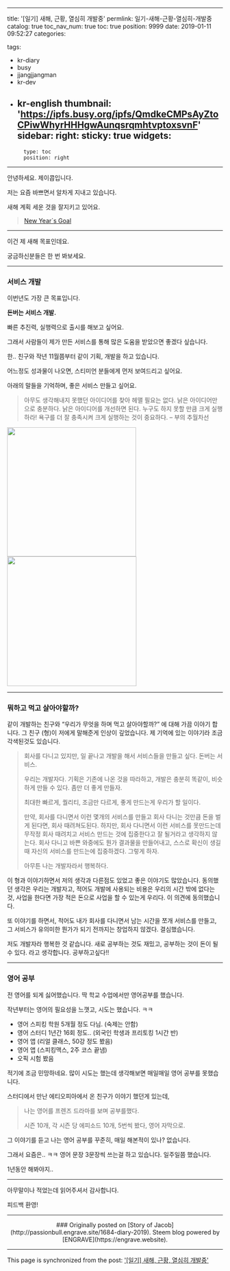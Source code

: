
---
title: '[일기] 새해, 근황, 열심히 개발중'
permlink: 일기-새해-근황-열심히-개발중
catalog: true
toc_nav_num: true
toc: true
position: 9999
date: 2019-01-11 09:52:27
categories:

tags:
- kr-diary
- busy
- jjangjjangman
- kr-dev
- kr-english
thumbnail: 'https://ipfs.busy.org/ipfs/QmdkeCMPsAyZtoCPiwWhyrHHHgwAunqsrqmhtvptoxsvnF'
sidebar:
    right:
        sticky: true
widgets:
    -
        type: toc
        position: right
---


<p>안녕하세요. 제이콥입니다.</p>
<p>저는 요즘 바쁘면서 알차게 지내고 있습니다.</p>
<p>새해 계획 세운 것을 잘지키고 있어요.</p>

<blockquote class="wp-embedded-content" data-secret="zqX9AofCWh"><p><a href="https://passionbull.net/new-years-goal/">New Year`s Goal</a></p></blockquote>

<hr />
<p>이건 제 새해 목표인데요.</p>
<p>궁금하신분들은 한 번 봐보세요.</p>
<hr />
<h3>서비스 개발</h3>
<p>이번년도 가장 큰 목표입니다.</p>
<p><strong>돈버는 서비스 개발.</strong></p>
<p>빠른 추진력, 실행력으로 출시를 해보고 싶어요.</p>
<p>그래서 사람들이 제가 만든 서비스를 통해 많은 도움을 받았으면 좋겠다 싶습니다.</p>
<p>한.. 친구와 작년 11월쯤부터 같이 기획, 개발을 하고 있습니다.</p>
<p>어느정도 성과물이 나오면, 스티미언 분들에게 먼저 보여드리고 싶어요.</p>
<p>아래의 말들을 기억하며, 좋은 서비스 만들고 싶어요.</p>
<blockquote><p>아무도 생각해내지 못했던 아이디어를 찾아 헤맬 필요는 없다. 낡은 아이디어만으로 충분하다. 낡은 아이디어를 개선하면 된다. 누구도 하지 못할 만큼 크게 실행하라! 욕구를 더 잘 충족시켜 크게 실행하는 것이 중요하다. – 부의 추월차선</p></blockquote>
<p><img class="" src="https://ipfs.busy.org/ipfs/QmdkeCMPsAyZtoCPiwWhyrHHHgwAunqsrqmhtvptoxsvnF" width="301" height="301" /><img class="alignnone wp-image-1686" src="https://passionbull.net/wp-content/uploads/2019/01/KakaoTalk_20190111_182148189.jpg" alt="" width="302" height="302" srcset="![](https://passionbull.net/wp-content/uploads/2019/01/KakaoTalk_20190111_182148189.jpg) 960w, ![](https://passionbull.net/wp-content/uploads/2019/01/KakaoTalk_20190111_182148189-150x150.jpg) 150w, ![](https://passionbull.net/wp-content/uploads/2019/01/KakaoTalk_20190111_182148189-300x300.jpg) 300w, ![](https://passionbull.net/wp-content/uploads/2019/01/KakaoTalk_20190111_182148189-768x768.jpg) 768w, ![](https://passionbull.net/wp-content/uploads/2019/01/KakaoTalk_20190111_182148189-250x250.jpg) 250w, ![](https://passionbull.net/wp-content/uploads/2019/01/KakaoTalk_20190111_182148189-174x174.jpg) 174w" sizes="(max-width: 302px) 100vw, 302px" /></p>
<hr />
<h3>뭐하고 먹고 살아야할까?</h3>
<p>같이 개발하는 친구와 “우리가 무엇을 하며 먹고 살아야할까?” 에 대해 가끔 이야기 합니다. 그 친구 (형)이 저에게 말해준게 인상이 깊었습니다. 제 기억에 있는 이야기라 조금 각색된것도 있습니다.</p>
<blockquote><p>회사를 다니고 있지만, 일 끝나고 개발을 해서 서비스들을 만들고 싶다. 돈버는 서비스.</p>
<p>우리는 개발자다. 기획은 기존에 나온 것을 따라하고, 개발은 충분히 똑같이, 비슷하게 만들 수 있다. 좀만 더 좋게 만들자.</p>
<p>최대한 빠르게, 퀄리티, 조금만 다르게, 좋게 만드는게 우리가 할 일이다.</p>
<p>만약, 회사를 다니면서 이런 몇개의 서비스를 만들고 회사 다니는 것만큼 돈을 벌게 된다면, 회사 때려쳐도된다. 하지만, 회사 다니면서 이런 서비스를 못만드는데 무작정 회사 때려치고 서비스 만드는 것에 집중한다고 잘 될거라고 생각하지 않는다. 회사 다니고 바쁜 와중에도 뭔가 결과물을 만들어내고, 스스로 확신이 생길 때 자신의 서비스를 만드는에 집중하겠다. 그렇게 하자.</p>
<p>아무튼 나는 개발자라서 행복하다.</p></blockquote>
<p>이 형과 이야기하면서 저의 생각과 다른점도 있었고 좋은 이야기도 많았습니다. 동의했던 생각은 우리는 개발자고, 적어도 개발에 사용되는 비용은 우리의 시간 밖에 없다는 것, 사업을 한다면 가장 적은 돈으로 사업을 할 수 있는게 우리다. 이 의견에 동의했습니다.</p>
<p>또 이야기를 하면서, 적어도 내가 회사를 다니면서 남는 시간을 쪼개 서비스를 만들고, 그 서비스가 유의미한 뭔가가 되기 전까지는 창업하지 않겠다. 결심했습니다.</p>
<p>저도 개발자라 행복한 것 같습니다. 새로 공부하는 것도 재밌고, 공부하는 것이 돈이 될 수 있다. 라고 생각합니다. 공부하고싶다!!</p>
<hr />
<h3>영어 공부</h3>
<p>전 영어를 되게 싫어했습니다. 딱 학교 수업에서만 영어공부를 했습니다.</p>
<p>작년부터는 영어의 필요성을 느꼇고, 시도는 했습니다. ㅋㅋ</p>
<ul>
<li>영어 스피킹 학원 5개월 정도 다님. (숙제는 안함)</li>
<li>영어 스터디 1년간 16회 정도.. (외국인 학생과 프리토킹 1시간 반)</li>
<li>영어 앱 (리얼 클래스, 50강 정도 봤음)</li>
<li>영어 앱 (스피킹맥스, 2주 코스 끝냄)</li>
<li>오픽 시험 봤음</li>
</ul>
<p>적기에 조금 민망하네요. 많이 시도는 했는데 생각해보면 매일매일 영어 공부를 못했습니다.</p>
<p>스터디에서 만난 에티오피아에서 온 친구가 이야기 했던게 있는데,</p>
<blockquote><p>나는 영어를 프렌즈 드라마를 보며 공부를했다.</p>
<p>시즌 10개, 각 시즌 당 에피소드 10개, 5번씩 봤다, 영어 자막으로.</p></blockquote>
<p>그 이야기를 듣고 나는 영어 공부를 꾸준히, 매일 해본적이 있나? 없습니다.</p>
<p>그래서 요즘은.. ㅋㅋ 영어 문장 3문장씩 쓰는걸 하고 있습니다. 일주일쯤 했습니다.</p>
<p>1년동안 해봐야지..</p>
<hr />
<p>아무말이나 적었는데 읽어주셔서 감사합니다.</p>
<p>피드백 환영!</p>


***
<center>
### Originally posted on [Story of Jacob](http://passionbull.engrave.site/1684-diary-2019). Steem blog powered by [ENGRAVE](https://engrave.website).
</center>

- - -

This page is synchronized from the post: ['[일기] 새해, 근황, 열심히 개발중'](https://steempeak.com/@jacobyu/1684-diary-2019)
